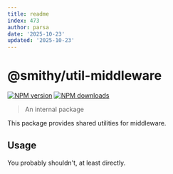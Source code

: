 ```yaml
---
title: readme
index: 473
author: parsa
date: '2025-10-23'
updated: '2025-10-23'
---
```

# @smithy/util-middleware

[![NPM version](https://img.shields.io/npm/v/@smithy/util-middleware/latest.svg)](https://www.npmjs.com/package/@smithy/util-middleware)
[![NPM downloads](https://img.shields.io/npm/dm/@smithy/util-middleware.svg)](https://www.npmjs.com/package/@smithy/util-middleware)

> An internal package

This package provides shared utilities for middleware.

## Usage

You probably shouldn't, at least directly.
